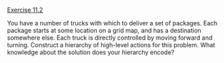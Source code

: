 [Exercise 11.2](11-2/)

You have a number of trucks with which to deliver a set of packages.
Each package starts at some location on a grid map, and has a
destination somewhere else. Each truck is directly controlled by moving
forward and turning. Construct a hierarchy of high-level actions for
this problem. What knowledge about the solution does your hierarchy
encode?

